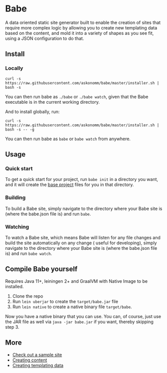 # Babe

A data oriented static site generator built to enable the creation of sites that require more complex logic by allowing
you to create new templating data based on the content, and mold it into a variety of shapes as you see fit, using a
JSON configuration to do that.

## Install

### Locally

```shell
curl -s https://raw.githubusercontent.com/askonomm/babe/master/installer.sh | bash -s
```

You can then run babe as `./babe` or `./babe watch`, given that the Babe executable is in the current working directory.

And to install globally, run:

```shell
curl -s https://raw.githubusercontent.com/askonomm/babe/master/installer.sh | bash -s -- -g
```

You can then run babe as `babe` or `babe watch` from anywhere.

## Usage

### Quick start

To get a quick start for your project, run `babe init` in a directory you want, and it will create
the [base project](https://github.com/askonomm/babe-base-project) files for you in that directory.

### Building

To build a Babe site, simply navigate to the directory where your Babe site is (where the babe.json file is) and
run `babe`.

### Watching

To watch a Babe site, which means Babe will listen for any file changes and build the site automatically on any change (
useful for developing), simply navigate to the directory where your Babe site is (where the babe.json file is) and
run `babe watch`.

## Compile Babe yourself

Requires Java 11+, leiningen 2+ and GraalVM with Native Image to be installed.

1. Clone the repo
2. Run `lein uberjar` to create the `target/babe.jar` file
3. Run `lein native` to create a native binary file `target/babe`.

Now you have a native binary that you can use. You can, of course, just use the JAR file as well
via `java -jar babe.jar` if you want, thereby skipping step 3.

## More

- [Check out a sample site](https://github.com/askonomm/bien.ee)
- [Creating content](https://github.com/askonomm/babe/blob/master/doc/content.md)
- [Creating templating data](https://github.com/askonomm/babe/blob/master/doc/templating_data.md)
